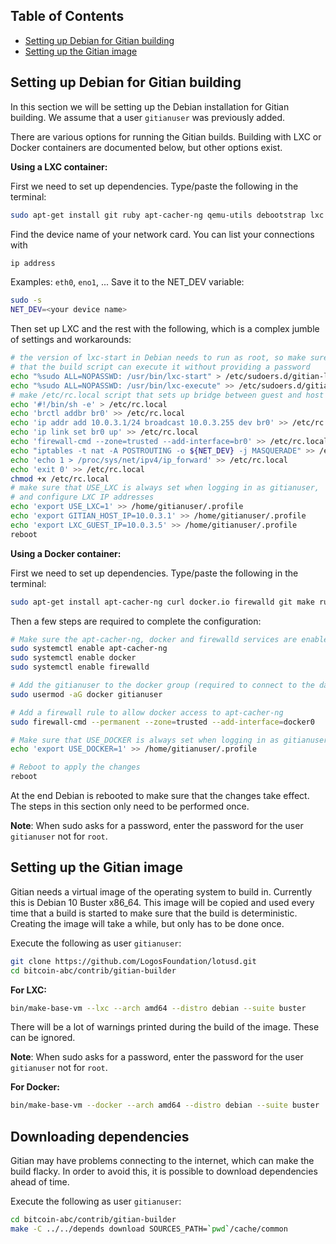 Table of Contents
-----------------

- [Setting up Debian for Gitian building](#setting-up-debian-for-gitian-building)
- [Setting up the Gitian image](#setting-up-the-gitian-image)


Setting up Debian for Gitian building
-------------------------------------

In this section we will be setting up the Debian installation for Gitian building.
We assume that a user `gitianuser` was previously added.

There are various options for running the Gitian builds. Building with LXC or
Docker containers are documented below, but other options exist.


**Using a LXC container:**

First we need to set up dependencies. Type/paste the following in the terminal:

```bash
sudo apt-get install git ruby apt-cacher-ng qemu-utils debootstrap lxc python-cheetah parted kpartx bridge-utils make ubuntu-archive-keyring curl firewalld apparmor iptables
```

Find the device name of your network card. You can list your connections with
```bash
ip address
```
Examples: `eth0`, `eno1`, ...
Save it to the NET_DEV variable:
```bash
sudo -s
NET_DEV=<your device name>
```

Then set up LXC and the rest with the following, which is a complex jumble of settings and workarounds:

```bash
# the version of lxc-start in Debian needs to run as root, so make sure
# that the build script can execute it without providing a password
echo "%sudo ALL=NOPASSWD: /usr/bin/lxc-start" > /etc/sudoers.d/gitian-lxc
echo "%sudo ALL=NOPASSWD: /usr/bin/lxc-execute" >> /etc/sudoers.d/gitian-lxc
# make /etc/rc.local script that sets up bridge between guest and host
echo '#!/bin/sh -e' > /etc/rc.local
echo 'brctl addbr br0' >> /etc/rc.local
echo 'ip addr add 10.0.3.1/24 broadcast 10.0.3.255 dev br0' >> /etc/rc.local
echo 'ip link set br0 up' >> /etc/rc.local
echo 'firewall-cmd --zone=trusted --add-interface=br0' >> /etc/rc.local
echo "iptables -t nat -A POSTROUTING -o ${NET_DEV} -j MASQUERADE" >> /etc/rc.local
echo 'echo 1 > /proc/sys/net/ipv4/ip_forward' >> /etc/rc.local
echo 'exit 0' >> /etc/rc.local
chmod +x /etc/rc.local
# make sure that USE_LXC is always set when logging in as gitianuser,
# and configure LXC IP addresses
echo 'export USE_LXC=1' >> /home/gitianuser/.profile
echo 'export GITIAN_HOST_IP=10.0.3.1' >> /home/gitianuser/.profile
echo 'export LXC_GUEST_IP=10.0.3.5' >> /home/gitianuser/.profile
reboot
```


**Using a Docker container:**

First we need to set up dependencies. Type/paste the following in the terminal:

```bash
sudo apt-get install apt-cacher-ng curl docker.io firewalld git make ruby wget
```

Then a few steps are required to complete the configuration:

```bash
# Make sure the apt-cacher-ng, docker and firewalld services are enabled
sudo systemctl enable apt-cacher-ng
sudo systemctl enable docker
sudo systemctl enable firewalld

# Add the gitianuser to the docker group (required to connect to the daemon)
sudo usermod -aG docker gitianuser

# Add a firewall rule to allow docker access to apt-cacher-ng
sudo firewall-cmd --permanent --zone=trusted --add-interface=docker0

# Make sure that USE_DOCKER is always set when logging in as gitianuser
echo 'export USE_DOCKER=1' >> /home/gitianuser/.profile

# Reboot to apply the changes
reboot
```

At the end Debian is rebooted to make sure that the changes take effect. The steps in this
section only need to be performed once.

**Note**: When sudo asks for a password, enter the password for the user `gitianuser` not for `root`.

Setting up the Gitian image
---------------------------

Gitian needs a virtual image of the operating system to build in.
Currently this is Debian 10 Buster x86_64.
This image will be copied and used every time that a build is started to
make sure that the build is deterministic.
Creating the image will take a while, but only has to be done once.

Execute the following as user `gitianuser`:

```bash
git clone https://github.com/LogosFoundation/lotusd.git
cd bitcoin-abc/contrib/gitian-builder
```


**For LXC:**

```bash
bin/make-base-vm --lxc --arch amd64 --distro debian --suite buster
```

There will be a lot of warnings printed during the build of the image. These can be ignored.

**Note**: When sudo asks for a password, enter the password for the user `gitianuser` not for `root`.


**For Docker:**

```bash
bin/make-base-vm --docker --arch amd64 --distro debian --suite buster
```

Downloading dependencies
------------------------

Gitian may have problems connecting to the internet, which can make the build
flacky. In order to avoid this, it is possible to download dependencies ahead
of time.

Execute the following as user `gitianuser`:

```bash
cd bitcoin-abc/contrib/gitian-builder
make -C ../../depends download SOURCES_PATH=`pwd`/cache/common
```
